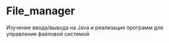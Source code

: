 # File_manager
Изучение ввода/вывода на Java и реализация программ для управления файловой системой
